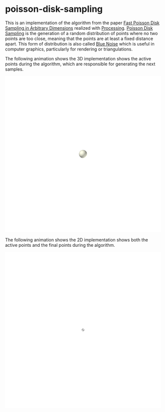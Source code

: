 # poisson-disk-sampling
This is an implementation of the algorithm from the paper [Fast Poisson Disk Sampling in Arbitrary Dimensions](https://www.cs.ubc.ca/~rbridson/docs/bridson-siggraph07-poissondisk.pdf) realized with [Processing](https://processing.org/). [Poisson Disk Sampling](https://en.wikipedia.org/wiki/Supersampling#Poisson_disc) is the generation of a random distribution of points where no two points are too close, meaning that the points are at least a fixed distance apart. This form of distribution is also called [Blue Noise](https://en.wikipedia.org/wiki/Colors_of_noise#Blue_noise) which is useful in computer graphics, particularly for rendering or triangulations.

The following animation shows the 3D implementation shows the active points during the algorithm, which are responsible for generating the next samples.

![Poisson Disk Sampling Animation 3D](PoissonDiskSampling/animation_3D.gif)

The following animation shows the 2D implementation shows both the active points and the final points during the algorithm.

![Poisson Disk Sampling Animation 2D](PoissonDiskSampling/animation_2D.gif)

